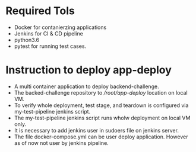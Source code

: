 # Required Tols 
* Docker for contanierzing applications
* Jenkins for CI & CD pipeline
* python3.6
* pytest for running test cases.

# Instruction to deploy app-deploy
* A multi container application to deploy backend-challenge.
* The backed-challenge repository to */root/app-deploy* location on local VM.
* To verify whole deployment, test stage, and teardown is configured via my-test-pipeline jenkins script.
* The my-test-pipeline jenkins script runs wholw deployment on local VM only.
* It is necessary to add jenkins user in sudoers file on jenkins server.
* The file docker-compose.yml can be user deploy application. However as of now not user by jenkins pipeline.
